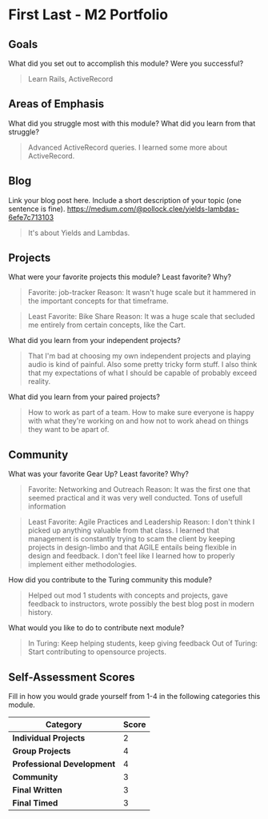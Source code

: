 # First Last - M2 Portfolio

## Goals
What did you set out to accomplish this module? Were you successful?
> Learn Rails, ActiveRecord

## Areas of Emphasis

What did you struggle most with this module? What did you learn from that struggle?
> Advanced ActiveRecord queries. I learned some more about ActiveRecord.

## Blog

Link your blog post here. Include a short description of your topic (one sentence is fine).
https://medium.com/@pollock.clee/yields-lambdas-6efe7c713103
> It's about Yields and Lambdas.
## Projects

What were your favorite projects this module? Least favorite? Why?
>Favorite: job-tracker
>Reason: It wasn't huge scale but it hammered in the important concepts for that timeframe.

>Least Favorite: Bike Share
>Reason: It was a huge scale that secluded me entirely from certain concepts, like the Cart.

What did you learn from your independent projects?
>That I'm bad at choosing my own independent projects and playing audio is kind of painful. Also some pretty tricky form stuff. I also think that my expectations of what I should be capable of probably exceed reality.

What did you learn from your paired projects?
>How to work as part of a team. How to make sure everyone is happy with what they're working on and how not to work ahead on things they want to be apart of.

## Community

What was your favorite Gear Up? Least favorite? Why?
>Favorite: Networking and Outreach
>Reason: It was the first one that seemed practical and it was very well conducted. Tons of usefull information

>Least Favorite: Agile Practices and Leadership
>Reason: I don't think I picked up anything valuable from that class. I learned that management is constantly trying to scam the client by keeping projects in design-limbo and that AGILE entails being flexible in design and feedback. I don't feel like I learned how to properly implement either methodologies.

How did you contribute to the Turing community this module?
>Helped out mod 1 students with concepts and projects, gave feedback to instructors, wrote possibly the best blog post in modern history.

What would you like to do to contribute next module?
>In Turing: Keep helping students, keep giving feedback
>Out of Turing: Start contributing to opensource projects.

## Self-Assessment Scores

Fill in how you would grade yourself from 1-4 in the following categories this module.

| Category                     | Score |
| -----------------------------| ----- |
| **Individual Projects**      |   2   |
| **Group Projects**           |   4   |
| **Professional Development** |   4   |
| **Community**                |   3   |
| **Final Written**            |   3   |
| **Final Timed**              |   3   |
